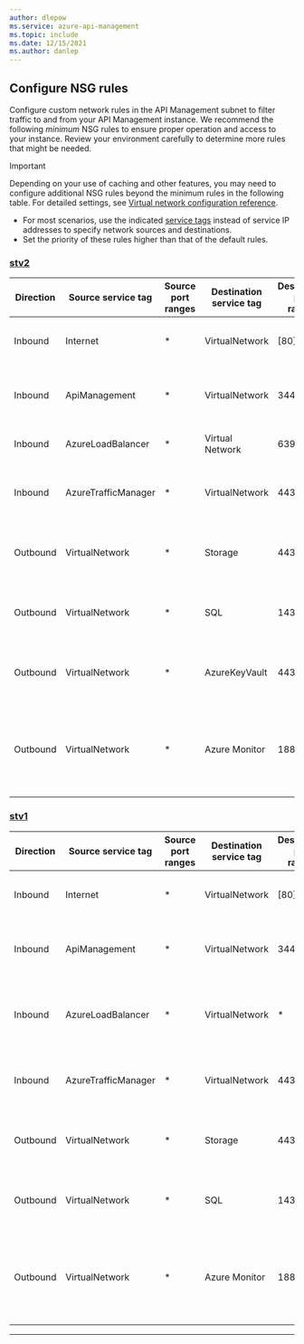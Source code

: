 ```yaml
---
author: dlepow
ms.service: azure-api-management
ms.topic: include
ms.date: 12/15/2021
ms.author: danlep
---
```


## Configure NSG rules

Configure custom network rules in the API Management subnet to filter traffic to and from your API Management instance. We recommend the following *minimum* NSG rules to ensure proper operation and access to your instance. Review your environment carefully to determine more rules that might be needed. 

> [!IMPORTANT] 
> Depending on your use of caching and other features, you may need to configure additional NSG rules beyond the minimum rules in the following table. For detailed settings, see [Virtual network configuration reference](../articles/api-management/virtual-network-reference.md#required-ports). 

  * For most scenarios, use the indicated [service tags](../articles/virtual-network/service-tags-overview.md) instead of service IP addresses to specify network sources and destinations. 
  * Set the priority of these rules higher than that of the default rules.

### [stv2](#tab/stv2)

| Direction | Source service tag | Source port ranges | Destination service tag | Destination port ranges | Protocol |  Action | Purpose | VNet type |
|-------|--------------|----------|---------|------------|-----------|-----|--------|-----|
| Inbound | Internet | * | VirtualNetwork | [80], 443   | TCP            | Allow | Client communication to API Management                   | External only          |
| Inbound | ApiManagement | * | VirtualNetwork | 3443    | TCP | Allow     | Management endpoint for Azure portal and PowerShell        | External & Internal  |
| Inbound | AzureLoadBalancer | * | Virtual Network | 6390      | TCP                | Allow | Azure Infrastructure Load Balancer             | External & Internal  |
| Inbound | AzureTrafficManager | * | VirtualNetwork | 443 | TCP | Allow | Azure Traffic Manager routing for multi-region deployment | External only |
| Outbound | VirtualNetwork | * | Storage | 443                  |  TCP | Allow  | Dependency on Azure Storage for core service functionality                            | External & Internal  |
| Outbound | VirtualNetwork| * | SQL | 1433                     | TCP           | Allow | Access to Azure SQL endpoints for core service functionality                          | External & Internal  |
| Outbound | VirtualNetwork | * | AzureKeyVault | 443                     | TCP                | Allow                | Access to Azure Key Vault for core service functionality                         | External & Internal  |
| Outbound | VirtualNetwork | * | Azure Monitor | 1886, 443                     |  TCP                | Allow         | Publish [Diagnostics Logs and Metrics](../articles/api-management/api-management-howto-use-azure-monitor.md), [Resource Health](/azure/service-health/resource-health-overview), and [Application Insights](../articles/api-management/api-management-howto-app-insights.md)                  | External & Internal  |


### [stv1](#tab/stv1)

| Direction | Source service tag | Source port ranges | Destination service tag | Destination port ranges | Protocol |  Action | Purpose | VNet type |
|-------|--------------|----------|---------|------------|-----------|-----|--------|-----|
| Inbound | Internet | * | VirtualNetwork | [80], 443   | TCP            | Allow | Client communication to API Management                   | External only          |
| Inbound | ApiManagement | * | VirtualNetwork | 3443    | TCP | Allow     | Management endpoint for Azure portal and PowerShell        | External & Internal  |
| Inbound | AzureLoadBalancer | *                       | VirtualNetwork | * | TCP                | Allow | Azure Infrastructure Load Balancer (required for Premium service tier)                          | External & Internal  |
| Inbound | AzureTrafficManager | * | VirtualNetwork | 443 | TCP | Allow | Azure Traffic Manager routing for multi-region deployment | External only |
| Outbound | VirtualNetwork | * | Storage | 443                  |  TCP | Allow  | Dependency on Azure Storage for core service functionality                            | External & Internal  |
| Outbound | VirtualNetwork| * | SQL | 1433                     | TCP           | Allow | Access to Azure SQL endpoints for core service functionality                          | External & Internal  |
| Outbound | VirtualNetwork | * | Azure Monitor | 1886, 443                     |  TCP                | Allow         | Publish [Diagnostics Logs and Metrics](../articles/api-management/api-management-howto-use-azure-monitor.md), [Resource Health](/azure/service-health/resource-health-overview), and [Application Insights](../articles/api-management/api-management-howto-app-insights.md)                  | External & Internal  |


---
